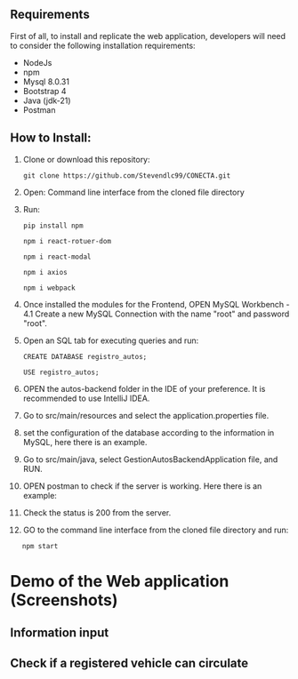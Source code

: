 ## Requirements

First of all, to install and replicate the web application, developers will need to consider the following installation requirements:

- NodeJs
- npm
- Mysql  8.0.31
- Bootstrap 4
- Java (jdk-21)
- Postman 

## How to Install:
1. Clone or download this repository:
     ```
     git clone https://github.com/Stevendlc99/CONECTA.git
     ```

2. Open: Command line interface from the cloned file directory
3. Run:
    ```
    pip install npm
     ```
    ```
    npm i react-rotuer-dom
     ```
     ```
    npm i react-modal
     ```
      ```
    npm i axios
     ```
      ```
    npm i webpack
     ```
4. Once installed the modules for the Frontend, OPEN MySQL Workbench -
4.1 Create a new MySQL Connection with the name "root" and password "root".
5. Open an SQL tab for executing queries and run:
     ```
    CREATE DATABASE registro_autos;
     ```
      ```
    USE registro_autos;
     ```
6. OPEN the autos-backend folder in the IDE of your preference. It is recommended to use IntelliJ IDEA.
7. Go to src/main/resources and select the application.properties file.
8. set the configuration of the database according to the information in MySQL, here there is an example.
9. Go to src/main/java, select GestionAutosBackendApplication file, and RUN.
10. OPEN postman to check if the server is working. Here there is an example:
11. Check the status is 200 from the server.
12. GO to the command line interface from the cloned file directory and run:
 ```
    npm start
 ```

# Demo of the Web application (Screenshots)
## Information input

## Check if a registered vehicle can circulate

